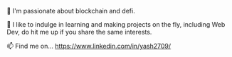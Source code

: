 🌱 I'm passionate about blockchain and defi.

👀 I like to indulge in learning and making projects on the fly, including Web Dev, do hit me up if you share the same interests.

📫 Find me on... https://www.linkedin.com/in/yash2709/

<!---
aster2709/aster2709 is a ✨ special ✨ repositose its `README.md` (this file) appears on your GitHub profile.
You can click the Preview link to take a look at your changes.
--->
